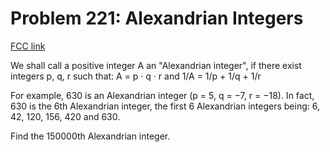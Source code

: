 # Problem 221: Alexandrian Integers

[FCC link](https://www.freecodecamp.org/learn/coding-interview-prep/project-euler/problem-221-alexandrian-integers)

We shall call a positive integer A an "Alexandrian integer", if there exist
integers p, q, r such that: A = p · q · r and 1/A = 1/p + 1/q + 1/r

For example, 630 is an Alexandrian integer (p = 5, q = −7, r = −18). In fact,
630 is the 6th Alexandrian integer, the first 6 Alexandrian integers being: 6,
42, 120, 156, 420 and 630.

Find the 150000th Alexandrian integer.

